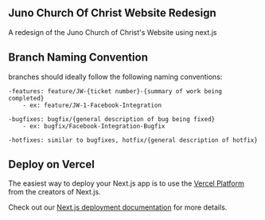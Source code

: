 ## Juno Church Of Christ Website Redesign

A redesign of the Juno Church of Christ's Website using next.js

## Branch Naming Convention

branches should ideally follow the following naming conventions:
```
-features: feature/JW-{ticket number}-{summary of work being completed}
    - ex: feature/JW-1-Facebook-Integration
```
```
-bugfixes: bugfix/{general description of bug being fixed}
    - ex: bugfix/Facebook-Integration-Bugfix
```
```
-hotfixes: similar to bugfixes, hotfix/{general description of hotfix}
```

## Deploy on Vercel

The easiest way to deploy your Next.js app is to use the [Vercel Platform](https://vercel.com/new?utm_medium=default-template&filter=next.js&utm_source=create-next-app&utm_campaign=create-next-app-readme) from the creators of Next.js.

Check out our [Next.js deployment documentation](https://nextjs.org/docs/deployment) for more details.
